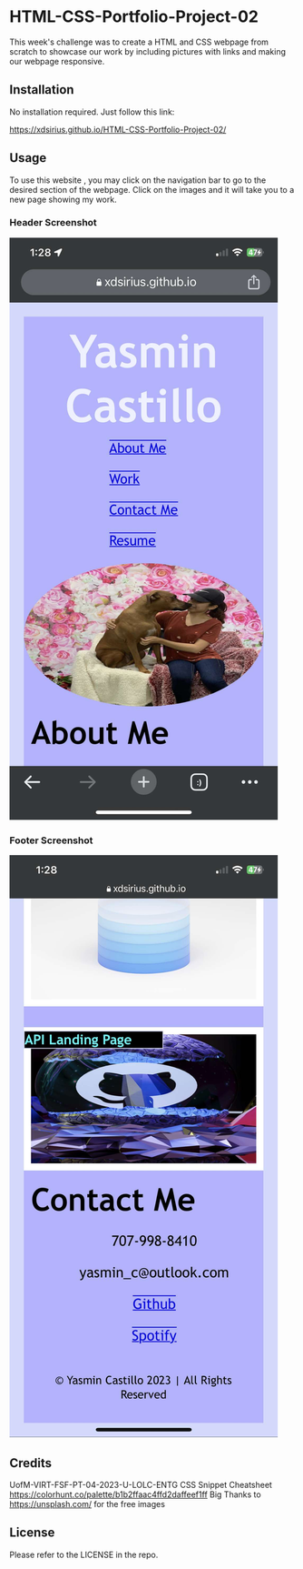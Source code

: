 # HTML-CSS-Portfolio-Project-02
This week's challenge was to create a HTML and CSS webpage from scratch to showcase our work by including pictures with links and making our webpage responsive.

## Installation

No installation required.
Just follow this link:

https://xdsirius.github.io/HTML-CSS-Portfolio-Project-02/

## Usage
To use this website , you may click on the navigation bar to go to the desired section of the webpage. Click on the images and it will take you to a new page showing my work.
### Header Screenshot
![Header](https://github.com/XDSirius/HTML-CSS-Portfolio-Project-02/blob/main/assets/readme-images/header_screenshot.jfif "Header Image")
### Footer Screenshot
![Footer](https://github.com/XDSirius/HTML-CSS-Portfolio-Project-02/blob/main/assets/readme-images/footer_screenshot.jfif "Footer Image")

## Credits

UofM-VIRT-FSF-PT-04-2023-U-LOLC-ENTG
CSS Snippet Cheatsheet
https://colorhunt.co/palette/b1b2ffaac4ffd2daffeef1ff
Big Thanks to https://unsplash.com/ for the free images

## License
Please refer to the LICENSE in the repo.